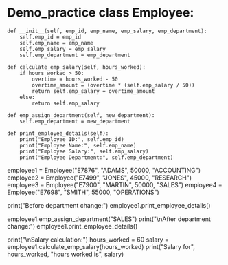 # Demo_practice class Employee:
    def __init__(self, emp_id, emp_name, emp_salary, emp_department):
        self.emp_id = emp_id
        self.emp_name = emp_name
        self.emp_salary = emp_salary
        self.emp_department = emp_department

    def calculate_emp_salary(self, hours_worked):
        if hours_worked > 50:
            overtime = hours_worked - 50
            overtime_amount = (overtime * (self.emp_salary / 50))
            return self.emp_salary + overtime_amount
        else:
            return self.emp_salary

    def emp_assign_department(self, new_department):
        self.emp_department = new_department

    def print_employee_details(self):
        print("Employee ID:", self.emp_id)
        print("Employee Name:", self.emp_name)
        print("Employee Salary:", self.emp_salary)
        print("Employee Department:", self.emp_department)

employee1 = Employee("E7876", "ADAMS", 50000, "ACCOUNTING")
employee2 = Employee("E7499", "JONES", 45000, "RESEARCH")
employee3 = Employee("E7900", "MARTIN", 50000, "SALES")
employee4 = Employee("E7698", "SMITH", 55000, "OPERATIONS")

print("Before department change:")
employee1.print_employee_details()

employee1.emp_assign_department("SALES")
print("\nAfter department change:")
employee1.print_employee_details()

print("\nSalary calculation:")
hours_worked = 60
salary = employee1.calculate_emp_salary(hours_worked)
print("Salary for", hours_worked, "hours worked is", salary)

